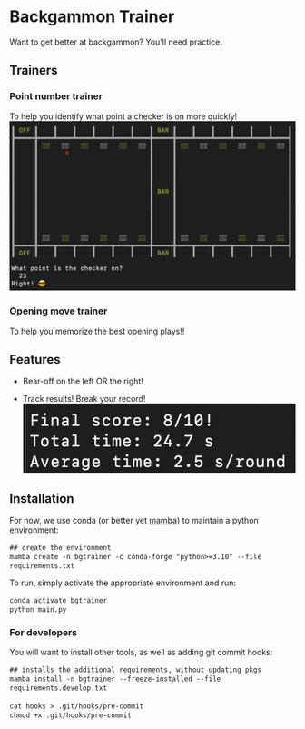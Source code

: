 # Backgammon Trainer

Want to get better at backgammon? You'll need practice.

## Trainers

### Point number trainer

To help you identify what point a checker is on more quickly!
![](docs/point_number_trainer.png)

### Opening move trainer

To help you memorize the best opening plays!!

## Features

* Bear-off on the left OR the right!

* Track results! Break your record!
  ![](docs/results.png)

## Installation

For now, we use conda (or better yet [mamba](https://github.com/conda-forge/miniforge)) to maintain a python
environment:

```
## create the environment
mamba create -n bgtrainer -c conda-forge "python>=3.10" --file requirements.txt
```

To run, simply activate the appropriate environment and run:

 ```
 conda activate bgtrainer
 python main.py
 ```

### For developers

You will want to install other tools, as well as adding git commit hooks:

```
## installs the additional requirements, without updating pkgs
mamba install -n bgtrainer --freeze-installed --file requirements.develop.txt

cat hooks > .git/hooks/pre-commit
chmod +x .git/hooks/pre-commit
```
